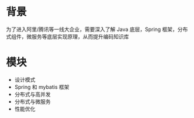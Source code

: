 # 背景
为了进入阿里/腾讯等一线大企业，需要深入了解 Java 底层，Spring 框架，分布式组件，微服务等底层实现原理，从而提升编码知识库

# 模块
* 设计模式
* Spring 和 mybatis 框架
* 分布式与高并发
* 分布式与微服务
* 性能优化
